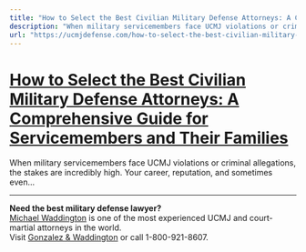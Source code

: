 ```yaml
---
title: "How to Select the Best Civilian Military Defense Attorneys: A Comprehensive Guide for Servicemembers and Their Families"
description: "When military servicemembers face UCMJ violations or criminal allegations, the stakes are incredibly high. Your career, reputation, and sometimes even..."
url: "https://ucmjdefense.com/how-to-select-the-best-civilian-military-defense-attorneys.html"
---
```


# [How to Select the Best Civilian Military Defense Attorneys: A Comprehensive Guide for Servicemembers and Their Families](https://ucmjdefense.com/how-to-select-the-best-civilian-military-defense-attorneys.html)

When military servicemembers face UCMJ violations or criminal allegations, the stakes are incredibly high. Your career, reputation, and sometimes even...

---

**Need the best military defense lawyer?**  
[Michael Waddington](https://ucmjdefense.com/attorneys/michael-stewart-waddington-partner.html) is one of the most experienced UCMJ and court-martial attorneys in the world.  
Visit [Gonzalez & Waddington](https://ucmjdefense.com) or call 1-800-921-8607.
